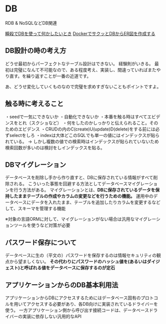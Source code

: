# DB

RDB & NoSQLなどDB関連

[瞬殺でDBを使って何かしたいとき](https://zenn.dev/takuho/articles/efc40344f3122e)
[DockerでサクッとDBからER図を作成する](https://qiita.com/kamukiriri/items/ab1669c19831c18db9ee)

## DB設計の時の考え方

どうせ最初からパーフェクトなテーブル設計はできない。
経験則がいきる。
最初は完璧になんて不可能なので、ある程度考え、実装し、間違っていればまたやり直す。を繰り返すことが一番の近道です。

あ、どうせ変化していくものなので完璧を求めすぎないこともポイントですよ。

## 触る時に考えること

・seedで一気にできないか
・自動化できないか
・本番を触る時はすべてエビデンスをとれ（スクショなど）
・何をしたのかしっかりと伝えられること。そのためのエビデンス
・CRUDの内のC(create)U(update)D(delete)をする前には必ずselectをしろ
・indexは大体どこのSQLでも単一の値にはインデックスが貼られている。
→ しかし複数の値での検索時はインデックスが貼られていないため検索回数が多いのは検討をしインデックスを貼る。

## DBマイグレーション

データベースを削除し手から作り直すと、DBに保存されている情報がすべて削除される。
こういった事態を回避する方法としてデータベースマイグレーションを行う方法がある。
マイグレーションとは、**DBに保存されているデータを保持したままテーブルの作成やカラムの変更などを行うための機能。**
運用中のデータベースにデータを入れたまま、テーブルを追加したりカラムを変更するなどして、スキーマを管理する機能

※対象の言語ORMに対して、マイグレーションがない場合は汎用なマイグレーションツールを使うなど対策が必要

## パスワード保存について

データベースに生の（平文の）パスワードを保存するのは情報セキュリティの観点から望ましくない。
**その代わりにパスワードのハッシュ値を(あるいはダイジェスト)と呼ばれる値をデータベースに保存するのが定石**

## アプリケーションからのDB基本利用法

アプリケーションからDBにアクセスするためにはデータベース固有のプロトコルを用いてアクセスする必要があり、各DB向けに実装されているドライバーを使う。
一方アプリケーション側から呼び出す接続コードは、データベースドライバーの実装に依存しない汎用的なAPI